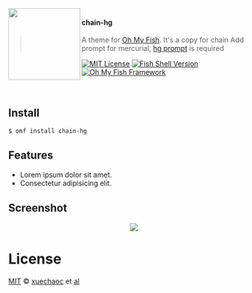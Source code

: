 <img src="https://cdn.rawgit.com/oh-my-fish/oh-my-fish/e4f1c2e0219a17e2c748b824004c8d0b38055c16/docs/logo.svg" align="left" width="144px" height="144px"/>

#### chain-hg
> A theme for [Oh My Fish][omf-link].
> It's a copy for chain
> Add prompt for mercurial, [hg prompt][hg-prompt] is required

[![MIT License](https://img.shields.io/badge/license-MIT-007EC7.svg?style=flat-square)](/LICENSE)
[![Fish Shell Version](https://img.shields.io/badge/fish-v2.2.0-007EC7.svg?style=flat-square)](https://fishshell.com)
[![Oh My Fish Framework](https://img.shields.io/badge/Oh%20My%20Fish-Framework-007EC7.svg?style=flat-square)](https://www.github.com/oh-my-fish/oh-my-fish)

<br/>


## Install

```fish
$ omf install chain-hg
```


## Features

* Lorem ipsum dolor sit amet.
* Consectetur adipisicing elit.


## Screenshot

<p align="center">
<img src="{{SCREENSHOT_URL}}">
</p>


# License

[MIT][mit] © [xuechaoc][author] et [al][contributors]


[mit]:            https://opensource.org/licenses/MIT
[author]:         https://github.com/ocxco
[contributors]:   https://github.com/ocxco/theme-chain-hg/graphs/contributors
[omf-link]:       https://www.github.com/oh-my-fish/oh-my-fish
[hg-prompt]:      https://www.github.com/qqshfox/hg-prompt

[license-badge]:  https://img.shields.io/badge/license-MIT-007EC7.svg?style=flat-square
